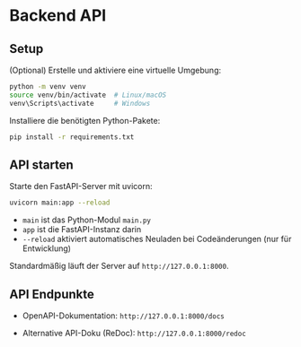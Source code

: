 # Backend API

## Setup

(Optional) Erstelle und aktiviere eine virtuelle Umgebung:

```bash
python -m venv venv  
source venv/bin/activate  # Linux/macOS  
venv\Scripts\activate     # Windows
```

Installiere die benötigten Python-Pakete:

```bash
pip install -r requirements.txt
```

## API starten

Starte den FastAPI-Server mit uvicorn:

```bash
uvicorn main:app --reload
```

- `main` ist das Python-Modul `main.py`  
- `app` ist die FastAPI-Instanz darin  
- `--reload` aktiviert automatisches Neuladen bei Codeänderungen (nur für Entwicklung)  

Standardmäßig läuft der Server auf `http://127.0.0.1:8000`.

## API Endpunkte

- OpenAPI-Dokumentation:
`http://127.0.0.1:8000/docs`  

- Alternative API-Doku (ReDoc): 
`http://127.0.0.1:8000/redoc`